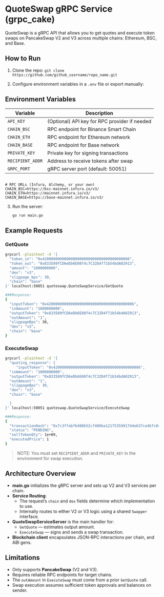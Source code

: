 # QuoteSwap gRPC Service (grpc_cake)

QuoteSwap is a gRPC API that allows you to get quotes and execute token swaps on PancakeSwap V2 and V3 across multiple chains: Ethereum, BSC, and Base.

## How to Run

1. Clone the repo:
   ```git clone https://github.com/github_username/repo_name.git```

2. Configure environment variables in a `.env` file or export manually:
## Environment Variables

| Variable         | Description                                                       |
|------------------|-------------------------------------------------------------------|
| `API_KEY`        | (Optional) API key for RPC provider if needed                     |
| `CHAIN_BSC`      | RPC endpoint for Binance Smart Chain                              |
| `CHAIN_ETH`      | RPC endpoint for Ethereum network                                 |
| `CHAIN_BASE`     | RPC endpoint for Base network                                     |
| `PRIVATE_KEY`    | Private key for signing transactions                              |
| `RECIPIENT_ADDR` | Address to receive tokens after swap                              |
| `GRPC_PORT`      | gRPC server port (default: 50051)                                 |
 
   ```
   
   # RPC URLs (Infura, Alchemy, or your own)
   CHAIN_BSC=https://bsc-mainnet.infura.io/v3/
   CHAIN_ETH=https://mainnet.infura.io/v3/
   CHAIN_BASE=https://base-mainnet.infura.io/v3/

   ```

3. Run the server:
   ```bash
   go run main.go
   ```

## Example Requests

### GetQuote
```bash
grpcurl -plaintext -d '{
  "token_in": "0x4200000000000000000000000000000000000006",
  "token_out": "0x833589fCD6eDb6E08f4c7C32D4f71b54bdA02913",
  "amount": "1000000000",
  "dex": "v3",
  "slippage_bps": 30,
  "chain": "base"
}' localhost:50051 quoteswap.QuoteSwapService/GetQuote

###Response:
{
  "inputToken": "0x4200000000000000000000000000000000000006",
  "inAmount": "1000000000",
  "outputToken": "0x833589fCD6eDb6E08f4c7C32D4f71b54bdA02913",
  "outAmount": "1",
  "slippageBps": 30,
  "dex": "v3",
  "chain": "base"
}

```

### ExecuteSwap
```bash
grpcurl -plaintext -d '{
  "quoting_response": {
     "inputToken": "0x4200000000000000000000000000000000000006",
  "inAmount": "1000000000",
  "outputToken": "0x833589fCD6eDb6E08f4c7C32D4f71b54bdA02913",  
  "outAmount": "1",
  "slippageBps": 30,
  "dex": "v3",
  "chain": "base"

  }
}' localhost:50051 quoteswap.QuoteSwapService/ExecuteSwap

###Response:
{
  "transactionHash": "0x7c3ffabf6488b52cf480ba121753599174de637ce4b7c84459001ce3e9c5ac1e",
  "status": "PENDING",
  "sellTokenQty": 1e+09,
  "executedPrice": 1
}

```

> NOTE: You must set `RECIPIENT_ADDR` and `PRIVATE_KEY` in the environment for swap execution.

##  Architecture Overview

- **main.go** initializes the gRPC server and sets up V2 and V3 services per chain.
- **Service Routing**:
    - The request’s `chain` and `dex` fields determine which implementation to use.
    - Internally routes to either V2 or V3 logic using a shared `Swapper` interface.
- **QuoteSwapServiceServer** is the main handler for:
    - `GetQuote` — estimates output amount.
    - `ExecuteSwap` — signs and sends a swap transaction.
- **Blockchain client** encapsulates JSON-RPC interactions per chain, and ABI gens.

## Limitations

- Only supports **PancakeSwap** (V2 and V3).
- Requires reliable RPC endpoints for target chains.
- The `outAmount` in `ExecuteSwap` must come from a prior `GetQuote` call.
- Swap execution assumes sufficient token approvals and balances on sender.